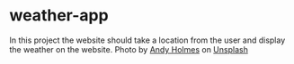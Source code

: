 # weather-app
In this project the website should take a location from the user and display the weather on the website.
Photo by <a href="https://unsplash.com/@andyjh07?utm_source=unsplash&utm_medium=referral&utm_content=creditCopyText">Andy Holmes</a> on <a href="https://unsplash.com/s/photos/stars?utm_source=unsplash&utm_medium=referral&utm_content=creditCopyText">Unsplash</a>
  